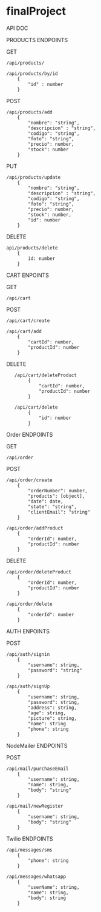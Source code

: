 ﻿# finalProject

API DOC

PRODUCTS ENDPOINTS

GET
    
    /api/products/

    /api/products/by/id
        { 
            "id" : number
        }

POST
    
    /api/products/add
        {
            "nombre": "string",
            "descripcion" : "string",
            "codigo": "string",
            "foto": "string",
            "precio": number,
            "stock": number
        }

PUT 
    
    /api/products/update
        {
            "nombre": "string",
            "descripcion" : "string",
            "codigo": "string",
            "foto": "string",
            "precio": number,
            "stock": number,
            "id": number
        }

DELETE
    
    api/products/delete
        {
            id: number
        }


CART ENPOINTS 


GET
    
    /api/cart

POST
    
    /api/cart/create

    /api/cart/add
        {
            "cartId": number,
            "productId": number
        }

DELETE

       /api/cart/deleteProduct
            {
                "cartId": number,
                "productId": number
            }

       /api/cart/delete
            {
                "id": number
            }


Order ENDPOINTS

GET

    /api/order

POST

    /api/order/create
        {
            "orderNumber": number,
            "products": [object],
            "date": date,
            "state": "string",
            "clientEmail": "string"            
        }

    /api/order/addProduct
        {
            "orderId": number,
            "productId": number
        }    

DELETE

    /api/order/deleteProduct
        {
            "orderId": number,
            "productId": number
        }

    /api/order/delete
        {
            "orderId": number
        }

AUTH ENPOINTS

POST
    
    /api/auth/signin
        {
            "username": string,
            "password": "string"
        }

    /api/auth/signUp
        {
            "username": string,
            "password": string,
            "address": string,
            "age": string,
            "picture": string,
            "name": string
            "phone": string
        }


NodeMailer ENDPOINTS

POST

    /api/mail/purchaseEmail
        {
            "username": string,
            "name": string,
            "body": "string"
        }

    /api/mail/newRegister
        {
            "username": string,
            "body": "string"
        }

Twilio ENDPOINTS

    /api/messages/sms
        {
            "phone": string  
        }

    /api/messages/whatsapp
        {
            "userName": string,
            "name": string,
            "body": string
        }
